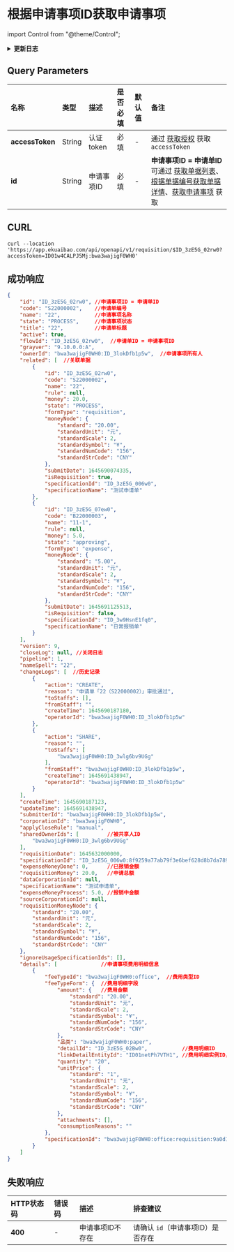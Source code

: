 # 根据申请事项ID获取申请事项

import Control from "@theme/Control";

<Control
method="GET"
url="/api/openapi/v1/requisition/requisition/$`id`"
/>

<details>
  <summary><b>更新日志</b></summary>
  <div>

[**1.15.0**](/docs/open-api/notice/update-log#1150)&emsp;-> 🆕 新增了本接口。

  </div>
</details>

## Query Parameters

| 名称 | 类型 | 描述 | 是否必填 | 默认值 | 备注 |
| :--- | :--- | :--- | :--- |:--- | :--- |
| **accessToken** | String | 认证token | 必填 | - | 通过 [获取授权](/docs/open-api/getting-started/auth) 获取 `accessToken` |
| **id**          | String | 申请事项ID | 必填 | - | **申请事项ID = 申请单ID**<br/>可通过 [获取单据列表](/docs/open-api/flows/get-forms-details-byStaff)、[根据单据编号获取单据详情](/docs/open-api/flows/get-forms-details-byCode)、[获取申请事项](/docs/open-api/flows/get-requisition-all) 获取 |

## CURL
```shell
curl --location 'https://app.ekuaibao.com/api/openapi/v1/requisition/$ID_3zE5G_02rw0?accessToken=ID01w4CALPJ5Mj:bwa3wajigF0WH0'
```

## 成功响应
```json
{
    "id": "ID_3zE5G_02rw0", //申请事项ID = 申请单ID
    "code": "S22000002",    //申请单编号
    "name": "22",           //申请事项名称
    "state": "PROCESS",     //申请事项状态
    "title": "22",          //申请单标题
    "active": true,
    "flowId": "ID_3zE5G_02rw0",  //申请单ID = 申请事项ID
    "grayver": "9.10.0.0:A",
    "ownerId": "bwa3wajigF0WH0:ID_3lokDfb1p5w",  //申请事项所有人
    "related": [  //关联单据
        {
            "id": "ID_3zE5G_02rw0",
            "code": "S22000002",
            "name": "22",
            "rule": null,
            "money": 20.0,
            "state": "PROCESS",
            "formType": "requisition",
            "moneyNode": {
                "standard": "20.00",
                "standardUnit": "元",
                "standardScale": 2,
                "standardSymbol": "¥",
                "standardNumCode": "156",
                "standardStrCode": "CNY"
            },
            "submitDate": 1645690074335,
            "isRequisition": true,
            "specificationId": "ID_3zE5G_006w0",
            "specificationName": "测试申请单"
        },
        {
            "id": "ID_3zE5G_07ew0",
            "code": "B22000003",
            "name": "11-1",
            "rule": null,
            "money": 5.0,
            "state": "approving",
            "formType": "expense",
            "moneyNode": {
                "standard": "5.00",
                "standardUnit": "元",
                "standardScale": 2,
                "standardSymbol": "¥",
                "standardNumCode": "156",
                "standardStrCode": "CNY"
            },
            "submitDate": 1645691125513,
            "isRequisition": false,
            "specificationId": "ID_3w9HsnE1fq0",
            "specificationName": "日常报销单"
        }
    ],
    "version": 9,
    "closeLog": null, //关闭日志
    "pipeline": 1,
    "nameSpell": "22",
    "changeLogs": [  //历史记录
        {
            "action": "CREATE",
            "reason": "申请单「22（S22000002）」审批通过",
            "toStaffs": [],
            "fromStaff": "",
            "createTime": 1645690187180,
            "operatorId": "bwa3wajigF0WH0:ID_3lokDfb1p5w"
        },
        {
            "action": "SHARE",
            "reason": "",
            "toStaffs": [
                "bwa3wajigF0WH0:ID_3wlg6bv9UGg"
            ],
            "fromStaff": "bwa3wajigF0WH0:ID_3lokDfb1p5w",
            "createTime": 1645691438947,
            "operatorId": "bwa3wajigF0WH0:ID_3lokDfb1p5w"
        }
    ],
    "createTime": 1645690187123,
    "updateTime": 1645691438947,
    "submitterId": "bwa3wajigF0WH0:ID_3lokDfb1p5w",
    "corporationId": "bwa3wajigF0WH0",
    "applyCloseRule": "manual",
    "sharedOwnerIds": [         //被共享人ID
        "bwa3wajigF0WH0:ID_3wlg6bv9UGg"
    ],
    "requisitionDate": 1645632000000,
    "specificationId": "ID_3zE5G_006w0:8f9259a77ab79f3e6bef628d8b7da789da1c1c44",
    "expenseMoneyDone": 0,      //已报销金额
    "requisitionMoney": 20.0,   //申请总额
    "dataCorporationId": null,
    "specificationName": "测试申请单",
    "expenseMoneyProcess": 5.0, //报销中金额
    "sourceCorporationId": null,
    "requisitionMoneyNode": {
        "standard": "20.00",
        "standardUnit": "元",
        "standardScale": 2,
        "standardSymbol": "¥",
        "standardNumCode": "156",
        "standardStrCode": "CNY"
    },
    "ignoreUsageSpecificationIds": [],
    "details": [              //申请事项费用明细信息
        {
            "feeTypeId": "bwa3wajigF0WH0:office",  //费用类型ID
            "feeTypeForm": {  //费用明细字段
                "amount": {   //费用金额
                    "standard": "20.00",
                    "standardUnit": "元",
                    "standardScale": 2,
                    "standardSymbol": "¥",
                    "standardNumCode": "156",
                    "standardStrCode": "CNY"
                },
                "品类": "bwa3wajigF0WH0:paper",
                "detailId": "ID_3zE5G_02Bw0",           //费用明细ID
                "linkDetailEntityId": "ID01netPh7VTH1", //费用明细实例ID，用于报销单【按申请明细分别报销】时关联使用
                "quantity": "20",
                "unitPrice": {
                    "standard": "1",
                    "standardUnit": "元",
                    "standardScale": 2,
                    "standardSymbol": "¥",
                    "standardNumCode": "156",
                    "standardStrCode": "CNY"
                },
                "attachments": [],
                "consumptionReasons": ""
            },
            "specificationId": "bwa3wajigF0WH0:office:requisition:9a0d167c9a8deedcca0b39e42ef1a33d19824fa6"  //费用类型模板ID
        }
    ]
}
```

## 失败响应
| HTTP状态码 | 错误码 | 描述 | 排查建议 |
| :--- | :--- | :--- | :--- |
| **400** | - | 申请事项ID不存在 | 请确认 `id`（申请事项ID）是否存在 | 


